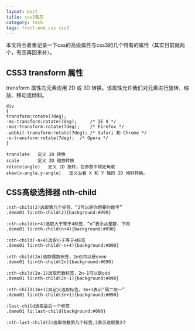 ```yaml
---
layout: post
title: css3备忘
category: tech
tags: front-end css css3
---
```


本文将会着重记录一下css的高级属性与css3的几个特有的属性（其实目前就两个，有空再回来补）。

## CSS3 transform 属性
transform 属性向元素应用 2D 或 3D 转换。该属性允许我们对元素进行旋转、缩放、移动或倾斜。

	div
	{
	transform:rotate(7deg);
	-ms-transform:rotate(7deg); 	/* IE 9 */
	-moz-transform:rotate(7deg); 	/* Firefox */
	-webkit-transform:rotate(7deg); /* Safari 和 Chrome */
	-o-transform:rotate(7deg); 	/* Opera */
	}
	
	translate 	定义 2D 转换
	scale		定义 2D 缩放转换
	rotate(angle)	定义 2D 旋转，在参数中规定角度
	skew(x-angle,y-angle)	定义沿着 X 和 Y 轴的 2D 倾斜转换。

## CSS高级选择器 nth-child

	:nth-child(2)选取第几个标签，“2可以是你想要的数字”
	.demo01 li:nth-child(2){background:#090}
	
	:nth-child(n+4)选取大于等于4标签，“n”表示从整数，下同
	.demo01 li:nth-child(n+4){background:#090}
	
	:nth-child(-n+4)选取小于等于4标签
	.demo01 li:nth-child(-n+4){background:#090}
	
	:nth-child(2n)选取偶数标签，2n也可以是even
	.demo01 li:nth-child(2n){background:#090}
	
	:nth-child(2n-1)选取奇数标签，2n-1可以是odd
	.demo01 li:nth-child(2n-1){background:#090}
	
	:nth-child(3n+1)自定义选取标签，3n+1表示“隔二取一”
	.demo01 li:nth-child(3n+1){background:#090}
	
	:last-child选取最后一个标签
	.demo01 li:last-child{background:#090}
	
	:nth-last-child(3)选取倒数第几个标签,3表示选取第3个
